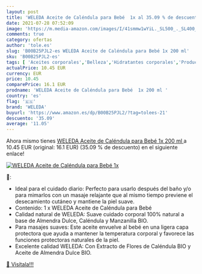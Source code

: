 ```yaml
---
layout: post
title: 'WELEDA Aceite de Caléndula para Bebé  1x al 35.09 % de descuento'
date: 2021-07-28 07:52:09
image: 'https://m.media-amazon.com/images/I/41smmw1wYiL._SL500_._SL400_.jpg'
comments: true
category: ofertas
author: 'tole.es'
slug: 'B00B25PJL2-es WELEDA Aceite de Caléndula para Bebé 1x 200 ml'
sku: 'B00B25PJL2-es'
tags: [ 'Aceites corporales','Belleza','Hidratantes corporales','Productos para el cuidado de la piel','Productos para el cuidado de la piel corporal','bebé','weleda', ]
actualPrice: 10.45 EUR
currency: EUR
price: 10.45
comparePrice: 16.1 EUR
prodname: 'WELEDA Aceite de Caléndula para Bebé  1x 200 ml '
country: 'es'
flag: '🇪🇸'
brand: 'WELEDA'
buyurl: 'https://www.amazon.es/dp/B00B25PJL2/?tag=tolees-21'
descuento: '35.09'
average: '11.05'
---
```


Ahora mismo tienes [WELEDA Aceite de Caléndula para Bebé  1x 200 ml ](https://www.amazon.es/dp/B00B25PJL2/?tag=tolees-21) a 10.45 EUR (original: 16.1 EUR) (35.09 %  de descuento) en el siguiente enlace!

[![WELEDA Aceite de Caléndula para Bebé  1x](https://m.media-amazon.com/images/I/41smmw1wYiL._SL500_._SL400_.jpg)](https://www.amazon.es/dp/B00B25PJL2/?tag=tolees-21)

🔎:

- Ideal para el cuidado diario: Perfecto para usarlo después del baño y/o para mimarlos con un masaje relajante que al mismo tiempo previene el desecamiento cutáneo y mantiene la piel suave.
- Contenido: 1 x WELEDA Aceite de Caléndula para Bebé
- Calidad natural de WELEDA: Suave cuidado corporal 100% natural a base de Almendra Dulce, Caléndula y Manzanilla BIO.
- Para masajes suaves: Este aceite envuelve al bebé en una ligera capa protectora que ayuda a mantener la temperatura corporal y favorece las funciones protectoras naturales de la piel.
- Excelente calidad WELEDA: Con Extracto de Flores de Caléndula BIO y Aceite de Almendra Dulce BIO.

[🛒 Visítala!!!](https://www.amazon.es/dp/B00B25PJL2/?tag=tolees-21)
